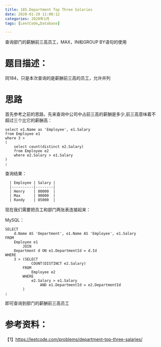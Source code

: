 ```yaml
---
title: 185.Department Top Three Salaries
date: 2020-01-20 11:00:12
categories: 2020年1月
tags: [LeetCode,Database]

---
```


查询部门的薪酬前三高员工，MAX，IN和GROUP BY语句的使用

<!-- more -->

# 题目描述：
同184，只是本次查询的是薪酬前三高的员工，允许并列

# 思路
首先参考之前的思路，先来查询中公司中占前三高的薪酬是多少,前三高意味着不超过三个比它的薪酬高：

    select e1.Name as 'Employee', e1.Salary
    from Employee e1
    where 3 >
    (
        select count(distinct e2.Salary)
        from Employee e2
        where e2.Salary > e1.Salary
    )
    ;
查询结果：

      | Employee | Salary |
      |----------|--------|
      | Henry    | 80000  |
      | Max      | 90000  |
      | Randy    | 85000  |

现在我们需要把员工和部门两张表连接起来：

MySQL：

    SELECT
        d.Name AS 'Department', e1.Name AS 'Employee', e1.Salary
    FROM
        Employee e1
            JOIN
        Department d ON e1.DepartmentId = d.Id
    WHERE
        3 > (SELECT
                COUNT(DISTINCT e2.Salary)
            FROM
                Employee e2
            WHERE
                e2.Salary > e1.Salary
                    AND e1.DepartmentId = e2.DepartmentId
            )
    ;
即可查询到部门的薪酬前三高员工


# 参考资料：
【1】https://leetcode.com/problems/department-top-three-salaries/
